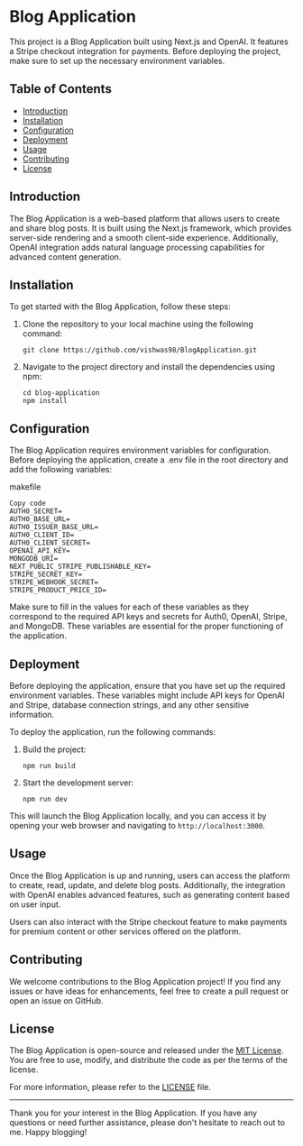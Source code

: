# Blog Application

This project is a Blog Application built using Next.js and OpenAI. It features a Stripe checkout integration for payments. Before deploying the project, make sure to set up the necessary environment variables.

## Table of Contents
- [Introduction](#introduction)
- [Installation](#installation)
- [Configuration](#configuration)
- [Deployment](#deployment)
- [Usage](#usage)
- [Contributing](#contributing)
- [License](#license)

## Introduction

The Blog Application is a web-based platform that allows users to create and share blog posts. It is built using the Next.js framework, which provides server-side rendering and a smooth client-side experience. Additionally, OpenAI integration adds natural language processing capabilities for advanced content generation.

## Installation

To get started with the Blog Application, follow these steps:

1. Clone the repository to your local machine using the following command:
   ```
   git clone https://github.com/vishwas98/BlogApplication.git
   ```

2. Navigate to the project directory and install the dependencies using npm:
   ```
   cd blog-application
   npm install
   ```

## Configuration
The Blog Application requires environment variables for configuration. Before deploying the application, create a .env file in the root directory and add the following variables:

makefile
 ```
Copy code
AUTH0_SECRET=
AUTH0_BASE_URL=
AUTH0_ISSUER_BASE_URL=
AUTH0_CLIENT_ID=
AUTH0_CLIENT_SECRET=
OPENAI_API_KEY=
MONGODB_URI=
NEXT_PUBLIC_STRIPE_PUBLISHABLE_KEY=
STRIPE_SECRET_KEY=
STRIPE_WEBHOOK_SECRET=
STRIPE_PRODUCT_PRICE_ID=
 ```
Make sure to fill in the values for each of these variables as they correspond to the required API keys and secrets for Auth0, OpenAI, Stripe, and MongoDB. These variables are essential for the proper functioning of the application.
## Deployment

Before deploying the application, ensure that you have set up the required environment variables. These variables might include API keys for OpenAI and Stripe, database connection strings, and any other sensitive information.

To deploy the application, run the following commands:

1. Build the project:
   ```
   npm run build
   ```

2. Start the development server:
   ```
   npm run dev
   ```

This will launch the Blog Application locally, and you can access it by opening your web browser and navigating to `http://localhost:3000`.

## Usage

Once the Blog Application is up and running, users can access the platform to create, read, update, and delete blog posts. Additionally, the integration with OpenAI enables advanced features, such as generating content based on user input.

Users can also interact with the Stripe checkout feature to make payments for premium content or other services offered on the platform.

## Contributing

We welcome contributions to the Blog Application project! If you find any issues or have ideas for enhancements, feel free to create a pull request or open an issue on GitHub.

## License

The Blog Application is open-source and released under the [MIT License](LICENSE.md). You are free to use, modify, and distribute the code as per the terms of the license.

For more information, please refer to the [LICENSE](LICENSE.md) file.

---

Thank you for your interest in the Blog Application. If you have any questions or need further assistance, please don't hesitate to reach out to me. Happy blogging!
